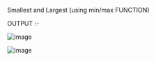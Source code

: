 Smallest and Largest (using min/max FUNCTION)

OUTPUT :- 

![image](https://user-images.githubusercontent.com/121419206/213192773-96754f0a-527d-46dc-8549-202d736a61bf.png)

![image](https://user-images.githubusercontent.com/121419206/213192970-65d28a2d-a6fb-4757-b01c-8b2cf639a6ed.png)


